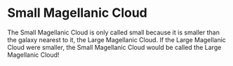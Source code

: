 # Small Magellanic Cloud

The Small Magellanic Cloud is only called small because it is smaller than the
galaxy nearest to it, the Large Magellanic Cloud. If the Large Magellanic Cloud
were smaller, the Small Magellanic Cloud would be called the Large Magellanic
Cloud!
